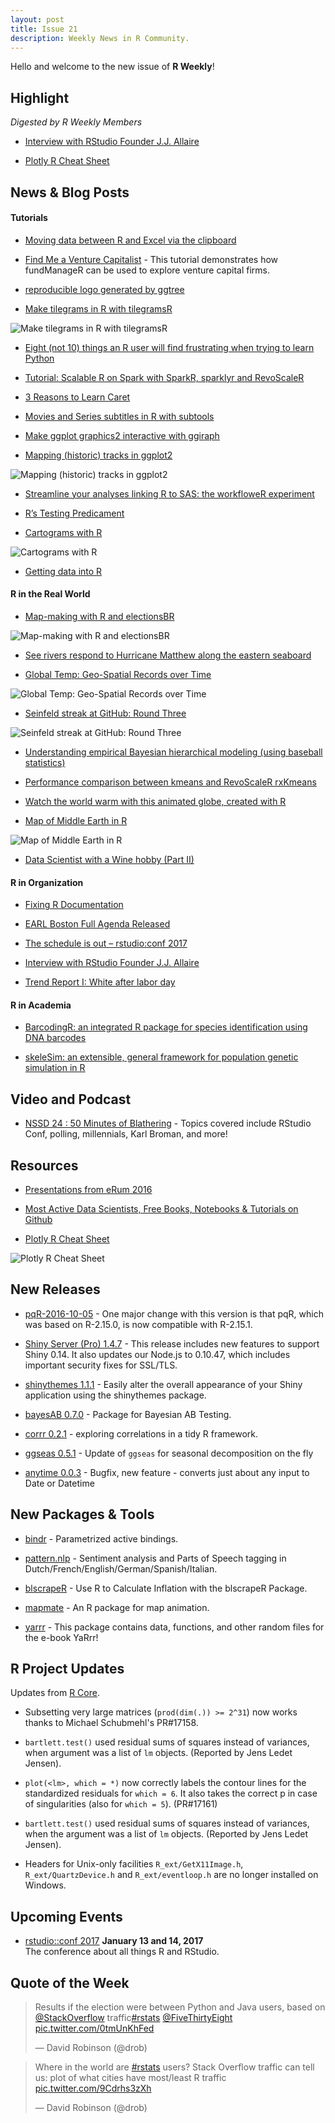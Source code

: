 ```yaml
---
layout: post
title: Issue 21
description: Weekly News in R Community.
---
```


Hello and welcome to the new issue of **R Weekly**!

## Highlight

*Digested by R Weekly Members*

+ [Interview with RStudio Founder J.J. Allaire ](https://www.rstudio.com/2016/10/12/interview-with-j-j-allaire/)

+ [Plotly R Cheat Sheet](https://images.plot.ly/plotly-documentation/images/r_cheat_sheet.pdf)

## News & Blog Posts

#### Tutorials

+ [Moving data between R and Excel via the clipboard](http://www.johndcook.com/blog/r_excel_clipboard/)

+ [Find Me a Venture Capitalist](http://asbcllc.com/r_packages/fundManageR/tutorials/2016/find_me_a_vc/index.html) - This tutorial demonstrates how fundManageR can be used to explore venture capital firms.

+ [reproducible logo generated by ggtree](https://guangchuangyu.github.io/2016/10/reproducible-logo-generated-by-ggtree)


+ [Make tilegrams in R with tilegramsR](http://blog.revolutionanalytics.com/2016/10/tilegrams-in-r.html)

![Make tilegrams in R with tilegramsR](https://revolution-computing.typepad.com/.a/6a010534b1db25970b01b7c89fa586970b-800wi)

+ [Eight (not 10) things an R user will find frustrating when trying to learn Python](http://www.mango-solutions.com/wp/2016/10/eight-not-10-things-an-r-user-will-find-frustrating-when-trying-to-learn-python/)

+ [Tutorial: Scalable R on Spark with SparkR, sparklyr and RevoScaleR](http://blog.revolutionanalytics.com/2016/10/tutorial-scalable-r-on-spark.html)

+ [3 Reasons to Learn Caret](http://www.datacamp.com/community/blog/3-reasons-to-learn-caret)

+ [Movies and Series subtitles in R with subtools](http://www.pieceofk.fr/?p=437)

+ [Make ggplot graphics2 interactive with ggiraph](http://blog.revolutionanalytics.com/2016/10/make-ggplot-graphics2-interactive-with-ggiraph.html)

+ [Mapping (historic) tracks in ggplot2](http://spatial.ly/2016/10/mapping-historic-tracks-ggplot2/)

![Mapping (historic) tracks in ggplot2](https://i2.wp.com/spatial.ly/wp-content/uploads/2012/03/Spain_shipping.png)

+ [Streamline your analyses linking R to SAS: the workfloweR experiment](http://datascienceplus.com/streamline-your-analyses-linking-r-to-sas/)

+ [R’s Testing Predicament](http://www.mango-solutions.com/wp/2016/10/rs-testing-predicament/)

+ [Cartograms with R](http://staff.math.su.se/hoehle/blog/2016/10/10/cartograms.html)

![Cartograms with R](https://cdn.rawgit.com/hoehleatsu/hoehleatsu.github.io/b11a59c0cbb092af0831162dc4e94413070702d0/figure/source/2016-10-10-cartograms/CARTOGRAM-1.png)

+ [Getting data into R](http://garthtarr.com/getting-data-into-r/)

#### R in the Real World

+ [Map-making with R and electionsBR](http://robertmyles.github.io/ElectionsBR.html)

![Map-making with R and electionsBR](https://i.imgur.com/jXKjZgG.jpg)

+ [See rivers respond to Hurricane Matthew along the eastern seaboard](https://owi.usgs.gov/vizlab/hurricane-matthew/)

+ [Global Temp: Geo-Spatial Records over Time](http://data-steve.github.io/glob-temp-data-pt1/)

![Global Temp: Geo-Spatial Records over Time](https://i1.wp.com/data-steve.github.io/images/animated.gif?w=456)


+ [Seinfeld streak at GitHub: Round Three](http://dirk.eddelbuettel.com/blog/2016/10/12#github_oct2015_oct2016)

![Seinfeld streak at GitHub: Round Three](https://i0.wp.com/dirk.eddelbuettel.com/images/github_oct2015_oct2016.png?w=456)

+ [Understanding empirical Bayesian hierarchical modeling (using baseball statistics)](http://varianceexplained.org/r/hierarchical_bayes_baseball/)

+ [Performance comparison between kmeans and RevoScaleR rxKmeans](https://tomaztsql.wordpress.com/2016/10/12/performance-comparison-between-kmeans-and-revoscaler-rxkmeans/)

+ [Watch the world warm with this animated globe, created with R](http://blog.revolutionanalytics.com/2016/10/warming-globe.html)

+ [Map of Middle Earth in R](http://www.r-chart.com/2016/10/map-of-middle-earth-map-above-was.html)

![Map of Middle Earth in R](https://i1.wp.com/1.bp.blogspot.com/-85YO4d4YRQw/V_mL3ybVORI/AAAAAAAAAyE/O4-wO0Kvmig7mkOShlUbD5PxbENs4O28ACLcB/s640/middle_earth.png?resize=456%2C410&ssl=1)

+ [Data Scientist with a Wine hobby (Part II)](http://blog.eighty20.co.za//package%20exploration/2016/10/09/Google-api/)

#### R in Organization

+ [Fixing R Documentation](http://www.datacamp.com/community/blog/fixing-r-documentation)

+ [EARL Boston Full Agenda Released](http://www.mango-solutions.com/wp/2016/10/earl-boston-full-agenda-released/)

+ [The schedule is out – rstudio:conf 2017 ](https://blog.rstudio.org/2016/10/13/the-schedule-is-out-rstudioconf-2017/)

+ [Interview with RStudio Founder J.J. Allaire ](https://www.rstudio.com/2016/10/12/interview-with-j-j-allaire/)

+ [Trend Report I: White after labor day](http://multithreaded.stitchfix.com/blog/2016/10/11/white-after-labor-day/)


#### R in Academia

+ [BarcodingR: an integrated R package for species identification using DNA barcodes](http://onlinelibrary.wiley.com/wol1/doi/10.1111/2041-210X.12682/abstract)

+ [skeleSim: an extensible, general framework for population genetic simulation in R](http://onlinelibrary.wiley.com/doi/10.1111/1755-0998.12607/abstract)

## Video and Podcast

+ [NSSD 24 : 50 Minutes of Blathering](https://soundcloud.com/nssd-podcast/episode-24-50-minutes-of-blathering) - Topics covered include RStudio Conf, polling, millennials, Karl Broman, and more!

## Resources

+ [Presentations from eRum 2016](https://github.com/eRum2016/Presentations-participants)

+ [Most Active Data Scientists, Free Books, Notebooks & Tutorials on Github](https://www.analyticsvidhya.com/blog/2016/09/most-active-data-scientists-free-books-notebooks-tutorials-on-github/?utm_content=buffer9e25a&utm_medium=social&utm_source=twitter.com&utm_campaign=buffer)

+ [Plotly R Cheat Sheet](https://images.plot.ly/plotly-documentation/images/r_cheat_sheet.pdf)

![Plotly R Cheat Sheet](https://pbs.twimg.com/media/Cuuu_XQXgAAltS-.jpg)

## New Releases

+ [pqR-2016-10-05](https://radfordneal.wordpress.com/2016/10/08/new-release-of-pqr-faster-and-now-compatible-with-r-2-15-1/) - One major change with this version is that pqR, which was based on R-2.15.0, is now compatible with R-2.15.1.

+ [Shiny Server (Pro) 1.4.7](https://blog.rstudio.org/2016/10/14/shiny-server-pro-1-4-7/) - This release includes new features to support Shiny 0.14. It also updates our Node.js to 0.10.47, which includes important security fixes for SSL/TLS.

+ [shinythemes 1.1.1](https://blog.rstudio.org/2016/10/13/shinythemes-1-1-1/) - Easily alter the overall appearance of your Shiny application using the shinythemes package.

+ [bayesAB 0.7.0](http://fportman.com/blog/bayesab-0-dot-7-0-plus-a-primer-on-priors/) - Package for Bayesian AB Testing.

+ [corrr 0.2.1](http://drsimonj.svbtle.com/corrr-021-now-on-cran) - exploring correlations in a tidy R framework.

+ [ggseas 0.5.1](http://ellisp.github.io/blog/2016/10/12/ggsdc-rents) - Update of `ggseas` for seasonal decomposition on the fly

+ [anytime 0.0.3](http://dirk.eddelbuettel.com/blog/2016/10/14/#anytime_0.0.3) - Bugfix, new feature - converts just about any input to Date or Datetime

## New Packages & Tools

+ [bindr](https://github.com/krlmlr/bindr) - Parametrized active bindings.

+ [pattern.nlp](http://www.bnosac.be/index.php/blog/60-sentiment-analysis-and-parts-of-speech-tagging-in-dutch-french-english-german-spanish-italian) - Sentiment analysis and Parts of Speech tagging in Dutch/French/English/German/Spanish/Italian.

+ [blscrapeR](https://www.datascienceriot.com/use-r-to-calculate-inflation-with-the-blscraper-package/kris/) - Use R to Calculate Inflation with the blscrapeR Package.

+ [mapmate](https://blog.snap.uaf.edu/2016/10/10/animate-maps-with-mapmate-r-package-for-map-and-globe-based-still-image-sequences/) - An R package for map animation.

+ [yarrr](https://cran.r-project.org/web/packages/yarrr/vignettes/guide.html) - This package contains data, functions, and other random files for the e-book YaRrr!

## R Project Updates

Updates from [R Core](http://developer.r-project.org/blosxom.cgi/R-devel/NEWS).

+ Subsetting very large matrices (`prod(dim(.)) >= 2^31`) now works thanks to Michael Schubmehl's PR#17158.

+ `bartlett.test()` used residual sums of squares instead of variances, when argument was a list of `lm` objects. (Reported by Jens Ledet Jensen).

+ `plot(<lm>, which = *)` now correctly labels the contour lines for the standardized residuals for `which = 6`. It also takes the correct p in case of singularities (also for `which = 5`). (PR#17161)

+ `bartlett.test()` used residual sums of squares instead of variances, when the argument was a list of `lm` objects. (Reported by Jens Ledet Jensen).

+ Headers for Unix-only facilities `R_ext/GetX11Image.h`, `R_ext/QuartzDevice.h` and `R_ext/eventloop.h` are no longer installed on Windows.


## Upcoming Events

+ [rstudio::conf 2017](https://www.rstudio.com/conference/)  **January 13 and 14, 2017** <br>
The conference about all things R and RStudio.<br />

## Quote of the Week

<blockquote class="twitter-tweet" data-lang="en"><p lang="en" dir="ltr">Results if the election were between Python and Java users, based on <a href="https://twitter.com/StackOverflow">@StackOverflow</a> traffic<a href="https://twitter.com/hashtag/rstats?src=hash">#rstats</a> <a href="https://twitter.com/FiveThirtyEight">@FiveThirtyEight</a> <a href="https://t.co/0tmUnKhFed">pic.twitter.com/0tmUnKhFed</a></p>&mdash; David Robinson (@drob) <a href="https://twitter.com/drob/status/786298407761489920"></a></blockquote>

<blockquote class="twitter-tweet" data-lang="en"><p lang="en" dir="ltr">Where in the world are <a href="https://twitter.com/hashtag/rstats?src=hash">#rstats</a> users? Stack Overflow traffic can tell us: plot of what cities have most/least R traffic <a href="https://t.co/9Cdrhs3zXh">pic.twitter.com/9Cdrhs3zXh</a></p>&mdash; David Robinson (@drob) <a href="https://twitter.com/drob/status/786644747154780161"></a></blockquote>
